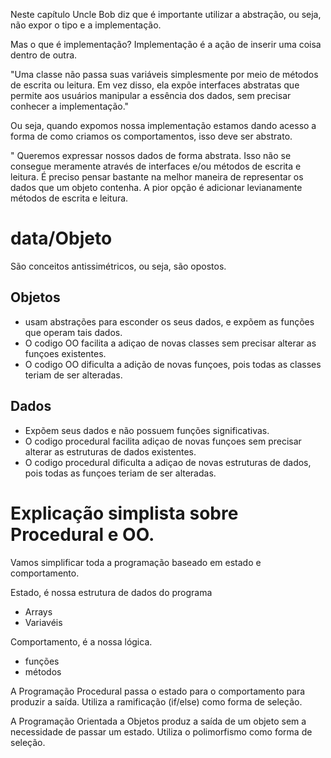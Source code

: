 
Neste capítulo Uncle Bob diz que é importante utilizar a abstração, ou seja, não expor o tipo e a implementação. 

Mas o que é implementação?
Implementação é a ação de inserir uma coisa dentro de outra.

"Uma classe não passa suas variáveis simplesmente por meio de métodos de escrita ou leitura. Em vez disso, ela expõe interfaces abstratas que permite aos usuários manipular a essência dos dados, sem precisar conhecer a implementação."

Ou seja, quando expomos nossa implementação estamos dando acesso a forma de como criamos os comportamentos, isso deve ser abstrato.

" Queremos expressar nossos dados de forma abstrata. Isso não se consegue meramente através de interfaces e/ou métodos de escrita e leitura. É preciso pensar bastante na melhor maneira de representar os dados que um objeto contenha. A pior opção é adicionar levianamente métodos de escrita e leitura.

# data/Objeto

São conceitos antissimétricos, ou seja, são opostos.

## Objetos
* usam abstrações para esconder os seus dados, e expõem as funções que operam tais dados.
* O codigo OO facilita a adiçao de novas classes sem precisar alterar as funçoes existentes.
* O codigo OO dificulta a adição de novas funçoes, pois todas as classes teriam de ser alteradas.

## Dados
* Expõem seus dados e não possuem funções significativas.
* O codigo procedural facilita adiçao de novas funçoes sem precisar alterar as estruturas de dados existentes.
* O codigo procedural dificulta a adiçao de novas estruturas de dados, pois todas as funçoes teriam de ser alteradas.

# Explicação simplista sobre Procedural e OO.

Vamos simplificar toda a programação baseado em estado e comportamento.

Estado, é nossa estrutura de dados do programa
* Arrays
* Variavéis

Comportamento, é a nossa lógica.
* funções
* métodos

A Programação Procedural passa o estado para o comportamento para produzir a saída. Utiliza a ramificação (if/else) como forma de seleção.

A Programação Orientada a Objetos produz a saída de um objeto sem a necessidade de passar um estado. Utiliza o polimorfismo como forma de seleção.
















